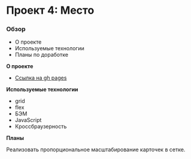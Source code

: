 # Проект 4: Место

### Обзор

* О проекте
* Используемые технологии
* Планы по доработке

**О проекте**

* [Ссылка на gh pages](https://ivan-kornienko.github.io/mesto/)

**Используемые технологии**

* grid
* flex
* БЭМ
* JavaScript
* Кроссбраузерность

**Планы**

Реализовать пропорциональное масштабирование карточек в сетке.